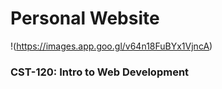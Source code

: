 # Personal Website
!(https://images.app.goo.gl/v64n18FuBYx1VjncA)
### CST-120: Intro to Web Development


